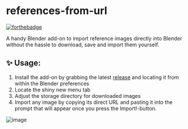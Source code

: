 # references-from-url
[![forthebadge](https://forthebadge.com/images/badges/0-percent-optimized.svg)](https://forthebadge.com)


A handy Blender add-on to import reference images directly into Blender without the hassle to download, save and import them yourself.

## ✨ Usage:

1. Install the add-on by grabbing the latest [release](https://github.com/123654-dev/references-from-url/releases) and locating it from within the Blender preferences
2. Locate the shiny new menu tab
3. Adjust the storage directory for downloaded images
4. Import any image by copying its direct URL and pasting it into the prompt that will appear once you press the Import!-button.

![image](https://user-images.githubusercontent.com/72887184/187771439-13bb1eaf-6a80-4e20-bba0-f384d265a0fa.png)
